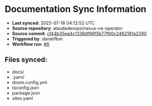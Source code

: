 # Documentation Sync Information

- **Last synced**: 2025-07-18 04:12:52 UTC
- **Source repository**: alaudadevops/nexus-ce-operator
- **Source commit**: [cf44b35ea4c1338df96f5b77f90c2462161a2290](https://github.com/alaudadevops/nexus-ce-operator/commit/cf44b35ea4c1338df96f5b77f90c2462161a2290)
- **Triggered by**: danielfbm
- **Workflow run**: [#6](https://github.com/alaudadevops/nexus-ce-operator/actions/runs/16361986954)

## Files synced:
- docs/
- .yarn/
- doom.config.yml
- tsconfig.json
- package.json
- sites.yaml

